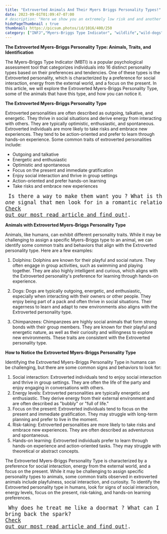 ```yaml
---
title: "Extroverted Animals And Their Myers Briggs Personality Types!"
date: 2023-09-01T01:09:47-07:00
# description: "Here we show you an extremely low risk and and another medium risk approach to earn passive income "
hidePageThumbnail : true
thumbnail: https://picsum.photos/id/1016/400/250
category: ["INFJ","Myers-Briggs Type Indicator", "wildlife","wild-dogs","pets","animal-welfare"]
---
```



<!-- This is **bold** text, and this is *emphasized* text.

Visit the [Hugo](https://gohugo.io) website! -->

**The Extroverted Myers-Briggs Personality Type: Animals, Traits, and Identification**

The Myers-Briggs Type Indicator (MBTI) is a popular psychological assessment tool that categorizes individuals into 16 distinct personality types based on their preferences and tendencies. One of these types is the Extroverted personality, which is characterized by a preference for social interaction, energy from the external world, and a focus on the present. In this article, we will explore the Extroverted Myers-Briggs Personality Type, some of the animals that have this type, and how you can notice it.

**The Extroverted Myers-Briggs Personality Type**

Extroverted personalities are often described as outgoing, talkative, and energetic. They thrive in social situations and derive energy from interacting with others. They are typically optimistic, enthusiastic, and spontaneous. Extroverted individuals are more likely to take risks and embrace new experiences. They tend to be action-oriented and prefer to learn through hands-on experience.
Some common traits of extroverted personalities include:

- Outgoing and talkative
- Energetic and enthusiastic
- Optimistic and spontaneous
- Focus on the present and immediate gratification
- Enjoy social interaction and thrive in group settings
- Action-oriented and prefer hands-on learning
- Take risks and embrace new experiences

<big><pre>
Is there a way to make them want you ? 
What is that _one_ signal that men look for in a 
romantic relationship ? 
<a id="aflink" href="/wp/what-makes-him-want-only-you/" class="two" target="_blank" title="This is the “secret ingredient” to his lasting commitment">Check out our most read article and find out!</a>.
</pre></big>

**Animals with Extroverted Myers-Briggs Personality Type**

Animals, like humans, can exhibit different personality traits. While it may be challenging to assign a specific Myers-Briggs type to an animal, we can identify some common traits and behaviors that align with the Extroverted personality type. Here are a few examples:

1. Dolphins: Dolphins are known for their playful and social nature. They often engage in group activities, such as swimming and playing together. They are also highly intelligent and curious, which aligns with the Extroverted personality's preference for learning through hands-on experience.

2. Dogs: Dogs are typically outgoing, energetic, and enthusiastic, especially when interacting with their owners or other people. They enjoy being part of a pack and often thrive in social situations. Their eagerness to learn and adapt to new environments also aligns with the Extroverted personality type.

3. Chimpanzees: Chimpanzees are highly social animals that form strong bonds with their group members. They are known for their playful and energetic nature, as well as their curiosity and willingness to explore new environments. These traits are consistent with the Extroverted personality type.

**How to Notice the Extroverted Myers-Briggs Personality Type**

Identifying the Extroverted Myers-Briggs Personality Type in humans can be challenging, but there are some common signs and behaviors to look for:

1. Social interaction: Extroverted individuals tend to enjoy social interaction and thrive in group settings. They are often the life of the party and enjoy engaging in conversations with others.
2. Energy levels: Extroverted personalities are typically energetic and enthusiastic. They derive energy from their external environment and are often described as "bubbly" or "full of life."
3. Focus on the present: Extroverted individuals tend to focus on the present and immediate gratification. They may struggle with long-term planning and prefer to live in the moment.
4. Risk-taking: Extroverted personalities are more likely to take risks and embrace new experiences. They are often described as adventurous and spontaneous.
5. Hands-on learning: Extroverted individuals prefer to learn through hands-on experience and action-oriented tasks. They may struggle with theoretical or abstract concepts.

The Extroverted Myers-Briggs Personality Type is characterized by a preference for social interaction, energy from the external world, and a focus on the present. While it may be challenging to assign specific personality types to animals, some common traits observed in extroverted animals include playfulness, social interaction, and curiosity. To identify the Extroverted personality type in humans, look for signs of social interaction, energy levels, focus on the present, risk-taking, and hands-on learning preferences.

<big><pre>
Why does he treat me like a doormat ? 
What can I do to bring back the spark? 
<a id="aflink" href="/wp/what-makes-him-want-only-you/" class="two" target="_blank" title="This is the “secret ingredient” to his lasting commitment">Check out our most read article and find out!</a>.
</pre></big>

<!--p><a id="aflink" href="https://hop.clickbank.net/?affiliate=klayu&vendor=hissecret&lp=0" class="one" target="_blank" title="Video : This is the “secret ingredient” to his lasting commitment">The Pet Whisperer's Secret : Transform Digestion, Vitality, and Fur Beauty with This Unbelievable Method!</a></p-->

<!-- 
<p><a id="aflink" href="http://klayu.fxinsiders.hop.clickbank.net/?r=quiz" class="one" target="_blank" title="Take the Personality Quiz : Are you a Magician or Ruler">Take the Personality Quiz : Are you a Magician or Ruler !</a></p> -->


